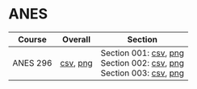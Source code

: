 # ANES

| Course | Overall | Section |
| ------ | ------- | ------- |
| ANES 296 | [csv](https://github.com/UCSD-Historical-Enrollment-Data/2024Winter/blob/main/overall/ANES%20296.csv), [png](https://raw.githubusercontent.com/UCSD-Historical-Enrollment-Data/2024Winter/main/plot_overall/ANES%20296.png) | Section 001: [csv](https://github.com/UCSD-Historical-Enrollment-Data/2024Winter/blob/main/section/ANES%20296_001.csv), [png](https://raw.githubusercontent.com/UCSD-Historical-Enrollment-Data/2024Winter/main/plot_section/ANES%20296_001.png)<br>Section 002: [csv](https://github.com/UCSD-Historical-Enrollment-Data/2024Winter/blob/main/section/ANES%20296_002.csv), [png](https://raw.githubusercontent.com/UCSD-Historical-Enrollment-Data/2024Winter/main/plot_section/ANES%20296_002.png)<br>Section 003: [csv](https://github.com/UCSD-Historical-Enrollment-Data/2024Winter/blob/main/section/ANES%20296_003.csv), [png](https://raw.githubusercontent.com/UCSD-Historical-Enrollment-Data/2024Winter/main/plot_section/ANES%20296_003.png) |
